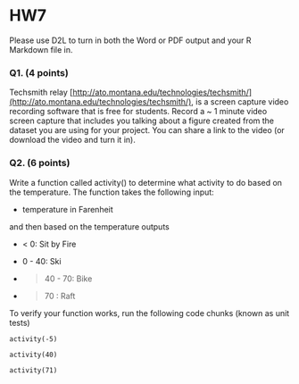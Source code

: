 # HW7


Please use D2L to turn in both the Word or PDF output and your R Markdown file in.

### Q1. (4 points)
Techsmith relay [http://ato.montana.edu/technologies/techsmith/](http://ato.montana.edu/technologies/techsmith/), is a screen capture video recording software that is free for students. Record a ~ 1 minute video screen capture that includes you talking about a figure created from the dataset you are using for your project. You can share a link to the video (or download the video and turn it in).

### Q2. (6 points)

Write a function called activity() to determine what activity to do based on the temperature. The function takes the following input:

- temperature in Farenheit

and then based on the temperature outputs

- < 0: Sit by Fire

- 0 - 40: Ski

- >40 - 70: Bike

- >70 : Raft

To verify your function works, run the following code chunks (known as unit tests)

```
activity(-5)

activity(40)

activity(71)

```
